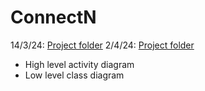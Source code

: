 # ConnectN
14/3/24: [Project folder](https://drive.google.com/drive/folders/19IFTejtgWfo6TqcVu7aeSOMdOPitKEgo?usp=sharing)
2/4/24: [Project folder](https://drive.google.com/drive/folders/19IFTejtgWfo6TqcVu7aeSOMdOPitKEgo?usp=sharing)
- High level activity diagram
- Low level class diagram
